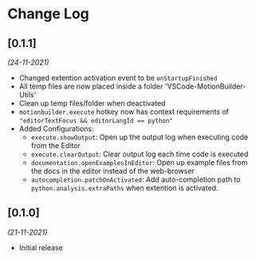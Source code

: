 # Change Log


## [0.1.1]
*(24-11-2021)*

- Changed extention activation event to be `onStartupFinished`
- All temp files are now placed inside a folder 'VSCode-MotionBuilder-Utils'
- Clean up temp files/folder when deactivated
- `motionbuilder.execute` hotkey now has context requirements of `"editorTextFocus && editorLangId == python"`
- Added Configurations:
    - `execute.showOutput`: Open up the output log when executing code from the Editor
    - `execute.clearOutput`: Clear output log each time code is executed
    - `documentation.openExamplesInEditor`: Open up example files from the docs in the editor instead of the web-browser
    - `autocompletion.patchOnActivated`: Add auto-completion path to `python.analysis.extraPaths` when extention is activated.


## [0.1.0] 
*(21-11-2021)*

- Initial release
